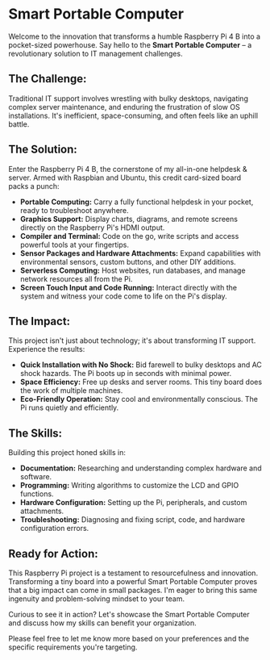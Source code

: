 # Smart Portable Computer

Welcome to the innovation that transforms a humble Raspberry Pi 4 B into a pocket-sized powerhouse. Say hello to the **Smart Portable Computer** – a revolutionary solution to IT management challenges.

## The Challenge:

Traditional IT support involves wrestling with bulky desktops, navigating complex server maintenance, and enduring the frustration of slow OS installations. It's inefficient, space-consuming, and often feels like an uphill battle.

## The Solution:

Enter the Raspberry Pi 4 B, the cornerstone of my all-in-one helpdesk & server. Armed with Raspbian and Ubuntu, this credit card-sized board packs a punch:

- **Portable Computing:** Carry a fully functional helpdesk in your pocket, ready to troubleshoot anywhere.
- **Graphics Support:** Display charts, diagrams, and remote screens directly on the Raspberry Pi's HDMI output.
- **Compiler and Terminal:** Code on the go, write scripts and access powerful tools at your fingertips.
- **Sensor Packages and Hardware Attachments:** Expand capabilities with environmental sensors, custom buttons, and other DIY additions.
- **Serverless Computing:** Host websites, run databases, and manage network resources all from the Pi.
- **Screen Touch Input and Code Running:** Interact directly with the system and witness your code come to life on the Pi's display.

## The Impact:

This project isn't just about technology; it's about transforming IT support. Experience the results:

- **Quick Installation with No Shock:** Bid farewell to bulky desktops and AC shock hazards. The Pi boots up in seconds with minimal power.
- **Space Efficiency:** Free up desks and server rooms. This tiny board does the work of multiple machines.
- **Eco-Friendly Operation:** Stay cool and environmentally conscious. The Pi runs quietly and efficiently.

## The Skills:

Building this project honed skills in:

- **Documentation:** Researching and understanding complex hardware and software.
- **Programming:** Writing algorithms to customize the LCD and GPIO functions.
- **Hardware Configuration:** Setting up the Pi, peripherals, and custom attachments.
- **Troubleshooting:** Diagnosing and fixing script, code, and hardware configuration errors.

## Ready for Action:

This Raspberry Pi project is a testament to resourcefulness and innovation. Transforming a tiny board into a powerful Smart Portable Computer proves that a big impact can come in small packages. I'm eager to bring this same ingenuity and problem-solving mindset to your team.

Curious to see it in action? Let's showcase the Smart Portable Computer and discuss how my skills can benefit your organization.

Please feel free to let me know more based on your preferences and the specific requirements you're targeting.
